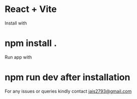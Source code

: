 # React + Vite

Install with 
# npm install .

Run app with
# npm run dev after installation

For any issues or queries kindly contact jais2793@gmail.com

